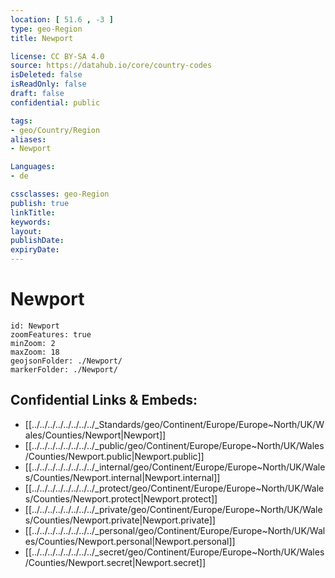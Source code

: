```yaml
---
location: [ 51.6 , -3 ] 
type: geo-Region
title: Newport

license: CC BY-SA 4.0
source: https://datahub.io/core/country-codes
isDeleted: false
isReadOnly: false
draft: false
confidential: public

tags:
- geo/Country/Region
aliases:
- Newport

Languages:
- de

cssclasses: geo-Region
publish: true
linkTitle: 
keywords: 
layout: 
publishDate: 
expiryDate: 
---
```


# Newport

```leaflet
id: Newport
zoomFeatures: true 
minZoom: 2 
maxZoom: 18
geojsonFolder: ./Newport/
markerFolder: ./Newport/
```


## Confidential Links & Embeds: 
- [[../../../../../../../../_Standards/geo/Continent/Europe/Europe~North/UK/Wales/Counties/Newport|Newport]] 
- [[../../../../../../../../_public/geo/Continent/Europe/Europe~North/UK/Wales/Counties/Newport.public|Newport.public]] 
- [[../../../../../../../../_internal/geo/Continent/Europe/Europe~North/UK/Wales/Counties/Newport.internal|Newport.internal]] 
- [[../../../../../../../../_protect/geo/Continent/Europe/Europe~North/UK/Wales/Counties/Newport.protect|Newport.protect]] 
- [[../../../../../../../../_private/geo/Continent/Europe/Europe~North/UK/Wales/Counties/Newport.private|Newport.private]] 
- [[../../../../../../../../_personal/geo/Continent/Europe/Europe~North/UK/Wales/Counties/Newport.personal|Newport.personal]] 
- [[../../../../../../../../_secret/geo/Continent/Europe/Europe~North/UK/Wales/Counties/Newport.secret|Newport.secret]] 

